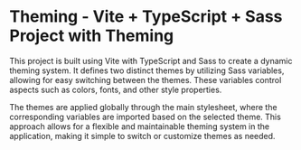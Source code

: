 # Theming - Vite + TypeScript + Sass Project with Theming

This project is built using Vite with TypeScript and Sass to create a dynamic theming system. It defines two distinct themes by utilizing Sass variables, allowing for easy switching between the themes. These variables control aspects such as colors, fonts, and other style properties.

The themes are applied globally through the main stylesheet, where the corresponding variables are imported based on the selected theme. This approach allows for a flexible and maintainable theming system in the application, making it simple to switch or customize themes as needed.